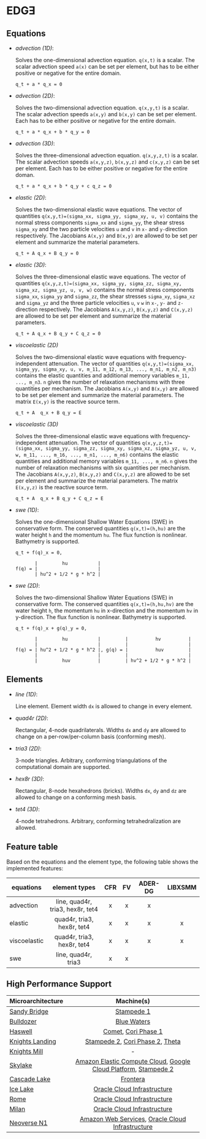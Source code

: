 # EDGƎ

## Equations
* *advection (1D)*:

  Solves the one-dimensional advection equation. ```q(x,t)``` is a scalar. The scalar advection speed ```a(x)``` can be set per element, but has to be either positive or negative for the entire domain.

  ```
  q_t + a * q_x = 0
  ```

* *advection (2D)*:

  Solves the two-dimensional advection equation. ```q(x,y,t)``` is a scalar. The scalar advection speeds ```a(x,y)``` and ```b(x,y)``` can be set per element. Each has to be either positive or negative for the entire domain.

  ```
  q_t + a * q_x + b * q_y = 0
  ```

* *advection (3D)*:

  Solves the three-dimensional advection equation. ```q(x,y,z,t)``` is a scalar. The scalar advection speeds ```a(x,y,z)```, ```b(x,y,z)``` and ```c(x,y,z)``` can be set per element. Each has to be either positive or negative for the entire doman.

  ```
  q_t + a * q_x + b * q_y + c q_z = 0
  ```

* *elastic (2D)*:

  Solves the two-dimensional elastic wave equations. The vector of quantities ```q(x,y,t)=(sigma_xx, sigma_yy, sigma_xy, u, v)``` contains the normal stress components ```sigma_xx``` and ```sigma_yy```, the shear stress ```sigma_xy``` and the two particle velocities ```u``` and ```v``` in ```x-``` and ```y-```direction respectively. The Jacobians ```A(x,y)``` and ```B(x,y)``` are allowed to be set per element and summarize the material parameters.

  ```
  q_t + A q_x + B q_y = 0
  ```
  
* *elastic (3D)*:

  Solves the three-dimensional elastic wave equations. The vector of quantities ```q(x,y,z,t)=(sigma_xx, sigma_yy, sigma_zz, sigma_xy, sigma_xz, sigma_yz, u, v, w)``` contains the normal stress components ```sigma_xx```, ```sigma_yy``` and ```sigma_zz```, the shear stresses ```sigma_xy```, ```sigma_xz``` and ```sigma_yz``` and the three particle velocities ```u```, ```v``` ```w```  in ```x-```, ```y-``` and ```z-```direction respectively. The Jacobians ```A(x,y,z)```, ```B(x,y,z)``` and ```C(x,y,z)``` are allowed to be set per element and summarize the material parameters.

  ```
  q_t + A q_x + B q_y + C q_z = 0
  ```

* *viscoelastic (2D)*

  Solves the two-dimensional elastic wave equations with frequency-independent attenuation.
  The vector of quantities ```q(x,y,t)=(sigma_xx, sigma_yy, sigma_xy, u, v, m_11, m_12, m_13, ..., m_n1, m_n2, m_n3)``` contains the elastic quantities and additional memory variables ```m_11, ..., m_n3```.
  ```n``` gives the number of relaxation mechanisms with three quantities per mechanism.
  The Jacobians ```A(x,y)``` and ```B(x,y)``` are allowed to be set per element and summarize the material parameters.
  The matrix ```E(x,y)``` is the reactive source term.

  ```
  q_t + A  q_x + B q_y = E
  ```

* *viscoelastic (3D)*

  Solves the three-dimensional elastic wave equations with frequency-independent attenuation.
  The vector of quantities ```q(x,y,z,t)=(sigma_xx, sigma_yy, sigma_zz, sigma_xy, sigma_xz, sigma_yz, u, v, w, m_11, ..., m_16, ..., m_n1, ..., m_n6)``` contains the elastic quantities and additional memory variables ```m_11, ..., m_n6```.
  ```n``` gives the number of relaxation mechanisms with six quantities per mechanism.
  The Jacobians ```A(x,y,z)```, ```B(x,y,z)``` and ```C(x,y,z)``` are allowed to be set per element and summarize the material parameters.
  The matrix ```E(x,y,z)``` is the reactive source term.

  ```
  q_t + A  q_x + B q_y + C q_z = E
  ```

* *swe (1D)*:

  Solves the one-dimensional Shallow Water Equations (SWE) in conservative form. The conserved quantities ```q(x,t)=(h,hu)``` are the water height ```h``` and the momentum ```hu```. The flux function is nonlinear. Bathymetry is supported.

  ```
  q_t + f(q)_x = 0,

         |         hu           |
  f(q) = |                      |
         | hu^2 + 1/2 * g * h^2 |
  ```

* *swe (2D)*:

  Solves the two-dimensional Shallow Water Equations (SWE) in conservative form. The conserved quantities `q(x,t)=(h,hu,hv)` are the water height `h`, the momentum `hu` in x-direction and the momentum `hv` in y-direction. The flux function is nonlinear. Bathymetry is supported.

  ```
  q_t + f(q)_x + g(q)_y = 0,

         |         hu           |         |          hv          |
         |                      |         |                      |
  f(q) = | hu^2 + 1/2 * g * h^2 |, g(q) = |          huv         |
         |                      |         |                      |
         |         huv          |         | hv^2 + 1/2 * g * h^2 |
  ```

## Elements
* *line (1D)*:

  Line element. Element width ```dx``` is allowed to change in every element.

* *quad4r (2D)*:

  Rectangular, 4-node quadrilaterals. Widths ```dx``` and ```dy``` are allowed to change on a per-row/per-column basis (conforming mesh).

* *tria3 (2D)*:

  3-node triangles. Arbitrary, conforming triangulations of the computational domain are supported.

* *hex8r (3D)*:

  Rectangular, 8-node hexahedrons (bricks). Widths ```dx```, ```dy``` and ```dz``` are allowed to change on a conforming mesh basis.
  
* *tet4 (3D)*:

  4-node tetrahedrons. Arbitrary, conforming tetrahedralization are allowed.

## Feature table

Based on the equations and the element type, the following table shows the implemented features:

| equations    |         element types            | CFR | FV | ADER-DG | LIBXSMM |
|--------------|:--------------------------------:|:---:|:--:|:-------:|:-------:|
| advection    | line, quad4r, tria3, hex8r, tet4 |  x  |  x |    x    |         |
| elastic      | quad4r, tria3, hex8r, tet4       |  x  |  x |    x    |    x    |
| viscoelastic | quad4r, tria3, hex8r, tet4       |  x  |  x |    x    |    x    |
| swe          | line, quad4r, tria3              |  x  |  x |         |         |

## High Performance Support
| Microarchitecture | Machine(s) |
|-------------------|:----------:|
| [Sandy Bridge](https://ark.intel.com/products/codename/64276/Sandy-Bridge-EP) | [Stampede 1](https://portal.tacc.utexas.edu/user-guides/stampede) |
| [Bulldozer](http://products.amd.com/en-us/search/cpu/amd-opteron%E2%84%A2/amd-opteron%E2%84%A2-6200-series-processor) | [Blue Waters](https://bluewaters.ncsa.illinois.edu/hardware-summary) |
| [Haswell](https://ark.intel.com/products/codename/42174/Haswell) | [Comet](http://www.sdsc.edu/support/user_guides/comet.html), [Cori Phase 1](http://www.nersc.gov/users/computational-systems/cori/configuration/) |
| [Knights Landing](https://ark.intel.com/products/codename/48999/Knights-Landing)    | [Stampede 2](https://portal.tacc.utexas.edu/user-guides/stampede2), [Cori Phase 2](http://www.nersc.gov/users/computational-systems/cori/configuration/), [Theta](https://www.alcf.anl.gov/theta) |
| [Knights Mill](https://ark.intel.com/products/codename/57723/Knights-Mill) | - |
| [Skylake](https://ark.intel.com/products/codename/37572/Skylake) | [Amazon Elastic Compute Cloud](https://aws.amazon.com/ec2/), [Google Cloud Platform](https://cloud.google.com/), [Stampede 2](https://portal.tacc.utexas.edu/user-guides/stampede2) |
| [Cascade Lake](https://ark.intel.com/content/www/us/en/ark/products/codename/124664/cascade-lake.html) | [Frontera](https://frontera-portal.tacc.utexas.edu/) |
| [Ice Lake](https://ark.intel.com/content/www/us/en/ark/products/codename/74979/products-formerly-ice-lake.html) | [Oracle Cloud Infrastructure](https://www.oracle.com/cloud/) |
| [Rome](https://www.amd.com/en/processors/epyc-7002-series) | [Oracle Cloud Infrastructure](https://blogs.oracle.com/cloud-infrastructure/post/announcing-the-launch-of-oracle-cloud-infrastructure-compute-e3-platform-on-2nd-gen-amd-epyc-processors) |
| [Milan](https://www.amd.com/en/processors/epyc-7003-series) | [Oracle Cloud Infrastructure](https://blogs.oracle.com/cloud-infrastructure/post/announcing-oracle-cloud-compute-e4-platform-on-third-gen-amd-epyc-processors) |
| [Neoverse N1](https://www.arm.com/products/silicon-ip-cpu/neoverse/neoverse-n1) | [Amazon Web Services](https://aws.amazon.com/ec2/graviton/), [Oracle Cloud Infrastructure](https://www.oracle.com/cloud/compute/arm/) |
